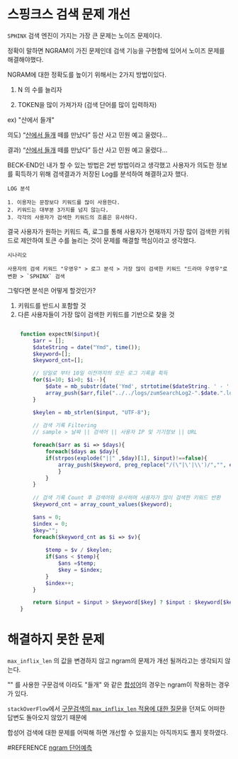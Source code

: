 # 스핑크스 검색 문제 개선

`SPHINX` 검색 엔진이 가지는 가장 큰 문제는 노이즈 문제이다.

정확이 말하면 NGRAM이 가진 문제인데 검색 기능을 구현함에 있어서 노이즈 문제를 해결해야했다.


NGRAM에 대한 정확도를 높이기 위해서는 2가지 방법이있다.

1. N 의 수를 늘리자

2. TOKEN을 많이 가져가자 (검색 단어를 많이 입력하자)


ex) "산에서 들개"

의도) “<u>산에서 들개</u> 떼를 만났다” 등산 사고 민원 예고 울렸다...

결과) “<u>산에서 들개</u> 떼를 만났다” 등산 사고 민원 예고 울렸다...


BECK-END인 내가 할 수 있는 방법은 2번 방법이라고 생각했고 사용자가 의도한 정보를 획득하기 위해 검색결과가 저장된 Log를 분석하여 해결하고자 했다.

```
LOG 분석

1. 이용자는 문장보다 키워드를 많이 사용한다.
2. 키워드는 대부분 3가지를 넘지 않는다.
3. 각각의 사용자가 검색한 키워드의 흐름은 유사하다.

```

결국 사용자가 원하는 키워드 즉, 로그를 통해 사용자가 현재까지 가장 많이 검색한 키워드로 제안하여 토큰 수를 늘리는 것이 문제를 해결할 핵심이라고 생각했다.

```
시나리오

사용자의 검색 키워드 "우영우" > 로그 분석 > 가장 많이 검색한 키워드 "드라마 우영우"로 변환 > `SPHINX` 검색

```

그렇다면 분석은 어떻게 할것인가?

1. 키워드를 반드시 포함할 것
2. 다른 사용자들이 가장 많이 검색한 키워드를 기반으로 찾을 것


```php

	function expectN($input){
		$arr = [];
		$dateString = date("Ymd", time());
		$keyword=[];
		$keyword_cnt=[];

		// 당일로 부터 10일 이전까지의 모든 로그 기록을 획득
		for($i=10; $i>0; $i--){
			$date = mb_substr(date('Ymd', strtotime($dateString. ' - '.$i.'days')),2);
			array_push($arr,file("../../logs/zumSearchLog2-".$date.".log"));
		}

		$keylen = mb_strlen($input, "UTF-8");
		
		// 검색 기록 Filtering
		// sample > 날짜 || 검색어 || 사용자 IP 및 기기정보 || URL

		foreach($arr as $i => $days){
			foreach($days as $day){
			if(strpos(explode("||" ,$day)[1], $input)!==false){
				array_push($keyword, preg_replace("/(\"|\'|\\')/","", explode("||" ,$day)[1]));
				}
			}
		}
		
		// 검색 기록 Count 후 검색어와 유사하며 사용자가 많이 검색한 키워드 반환
		$keyword_cnt = array_count_values($keyword);

		$ans = 0;
		$index = 0;
		$key="";
		foreach($keyword_cnt as $i => $v){
			
			$temp = $v / $keylen;
			if($ans < $temp){
				$ans =$temp;
				$key = $index;
			}
			$index++;
		}

		return $input = $input > $keyword[$key] ? $input : $keyword[$key];
	}

```

# 해결하지 못한 문제

`max_inflix_len` 의 값을 변경하지 않고 ngram의 문제가 개선 될꺼라고는 생각되지 않는다.

"" 를 사용한 구문검색 이라도 "들개" 와 같은 <u>합성어</u>의 경우는 ngram이 작용하는 경우가 있다.

`stackOverFlow`에서 <u>구문검색의 `max_inflix_len` 적용에 대한 질문</u>을 던져도 어떠한 답변도 돌아오지 않았기 때문에

합성어 검색에 대한 문제를 어떡해 하면 개선할 수 있을지는 아직까지도 풀지 못하였다.



#REFERENCE
[ngram 단어예측](https://heytech.tistory.com/343)